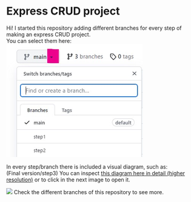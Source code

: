 <h1>Express CRUD project</h1>
Hi!
I started this repository adding different branches for every step of making an express CRUD project.<br>
You can select them here:<br>
<img src="https://raw.githubusercontent.com/javideas/express-crud/main/GuidBranches.jpg"><br>

In every step/branch there is included a visual diagram, such as: <br>
(Final version/step3)
You can inspect <a href="https://docs.google.com/drawings/d/1N77Ki6SlEqW4jVjTX5CoNpGwuTts_OVIzml-LlnTEyM/edit?usp=sharing">this diagram here in detail (higher resolution)</a> or to click in the next image to open it.

<img src="https://docs.google.com/drawings/d/e/2PACX-1vTQt6Qa7lw5HtNsQFLFYgeBASkaoSTTlUb-hPWNQ3fhszF4kFz3p7rHDX_SjcsGtr6QXgOt7osokoaN/pub?w=5700&amp;h=2580">
Check the different branches of this repository to see more.
